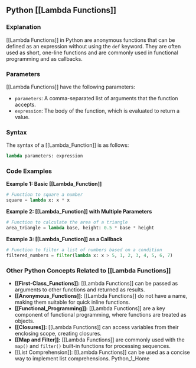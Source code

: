 ## Python [[Lambda Functions]]

### Explanation

[[Lambda Functions]] in Python are anonymous functions that can be defined as an expression without using the `def` keyword. They are often used as short, one-line functions and are commonly used in functional programming and as callbacks.

### Parameters

[[Lambda Functions]] have the following parameters:

* `parameters`: A comma-separated list of arguments that the function accepts.
* `expression`: The body of the function, which is evaluated to return a value.

### Syntax

The syntax of a [[Lambda_Function]] is as follows:

```python
lambda parameters: expression
```

### Code Examples

**Example 1: Basic [[Lambda_Function]]**

```python
# Function to square a number
square = lambda x: x * x
```

**Example 2: [[Lambda_Function]] with Multiple Parameters**

```python
# Function to calculate the area of a triangle
area_triangle = lambda base, height: 0.5 * base * height
```

**Example 3: [[Lambda_Function]] as a Callback**

```python
# Function to filter a list of numbers based on a condition
filtered_numbers = filter(lambda x: x > 5, 1, 2, 3, 4, 5, 6, 7)
```

### Other Python Concepts Related to [[Lambda Functions]]

* **[[First-Class_Functions]]:** [[Lambda Functions]] can be passed as arguments to other functions and returned as results.
* **[[Anonymous_Functions]]:** [[Lambda Functions]] do not have a name, making them suitable for quick inline functions.
* **[[Functional_Programming]]:** [[Lambda Functions]] are a key component of functional programming, where functions are treated as objects.
* **[[Closures]]:** [[Lambda Functions]] can access variables from their enclosing scope, creating closures.
* **[[Map and Filter]]:** [[Lambda Functions]] are commonly used with the `map()` and `filter()` built-in functions for processing sequences.
* [[List Comprehension]]: [[Lambda Functions]] can be used as a concise way to implement list comprehensions.
Python_1_Home